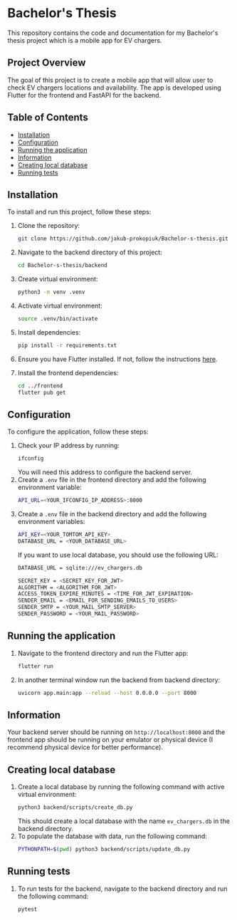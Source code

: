 # Bachelor's Thesis

This repository contains the code and documentation for my Bachelor's thesis project which is a mobile app for EV chargers.

## Project Overview

The goal of this project is to create a mobile app that will allow user to check EV chargers locations and availability. The app is developed using Flutter for the frontend and FastAPI for the backend.

## Table of Contents
- [Installation](#installation)
- [Configuration](#configuration)
- [Running the application](#running-the-application)
- [Information](#information)
- [Creating local database](#creating-local-database)
- [Running tests](#running-tests)

## Installation

To install and run this project, follow these steps:

1. Clone the repository:
    ```bash
    git clone https://github.com/jakub-prokopiuk/Bachelor-s-thesis.git
    ```
2. Navigate to the backend directory of this project:
    ```bash
    cd Bachelor-s-thesis/backend
    ```
3. Create virtual environment:
    ```bash
    python3 -m venv .venv
    ```
4. Activate virtual environment:
    ```bash
    source .venv/bin/activate
    ```
5. Install dependencies:
    ```bash
    pip install -r requirements.txt
    ```
6. Ensure you have Flutter installed. If not, follow the instructions [here](https://flutter.dev/docs/get-started/install).

7. Install the frontend dependencies:
    ```bash
    cd ../frontend
    flutter pub get
    ```

## Configuration

To configure the application, follow these steps:
1. Check your IP address by running:
    ```bash
    ifconfig
    ```
    You will need this address to configure the backend server.
1. Create a `.env` file in the frontend directory and add the following environment variable:
    ```bash
    API_URL=<YOUR_IFCONFIG_IP_ADDRESS>:8000
    ```
2. Create a `.env` file in the backend directory and add the following environment variables:
    ```bash
    API_KEY=<YOUR_TOMTOM_API_KEY>
    DATABASE_URL = <YOUR_DATABASE_URL>
    ```
    If you want to use local database, you should use the following URL:
    ```bash
    DATABASE_URL = sqlite:///ev_chargers.db
    ```
    ```bash
    SECRET_KEY = <SECRET_KEY_FOR_JWT>
    ALGORITHM = <ALGORITHM_FOR_JWT> 
    ACCESS_TOKEN_EXPIRE_MINUTES = <TIME_FOR_JWT_EXPIRATION>
    SENDER_EMAIL = <EMAIL_FOR_SENDING_EMAILS_TO_USERS>
    SENDER_SMTP = <YOUR_MAIL_SMTP_SERVER>
    SENDER_PASSWORD = <YOUR_MAIL_PASSWORD>
    ```
## Running the application

1. Navigate to the frontend directory and run the Flutter app:
    ```bash
    flutter run
    ```
2. In another terminal window run the backend from backend directory:
    ```bash
    uvicorn app.main:app --reload --host 0.0.0.0 --port 8000
    ```

## Information
Your backend server should be running on `http://localhost:8000` and the frontend app should be running on your emulator or physical device (I recommend physical device for better performance).

## Creating local database
1. Create a local database by running the following command with active virtual environment:
    ```bash
    python3 backend/scripts/create_db.py
    ```
    This should create a local database with the name `ev_chargers.db` in the backend directory.
2. To populate the database with data, run the following command:
    ```bash
    PYTHONPATH=$(pwd) python3 backend/scripts/update_db.py
    ```

## Running tests
1. To run tests for the backend, navigate to the backend directory and run the following command:
    ```bash
    pytest
    ```